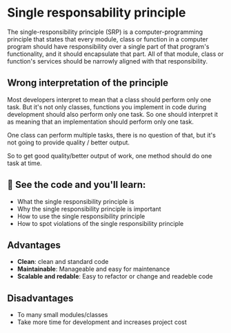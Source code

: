 # Single responsability principle

The single-responsibility principle (SRP) is a computer-programming principle that states that every module, class or function in a computer program should have responsibility over a single part of that program's functionality, and it should encapsulate that part. All of that module, class or function's services should be narrowly aligned with that responsibility.

## Wrong interpretation of the principle

Most developers interpret to mean that a class should perform only one task. But it's not only classes, functions you implement in code during development should also perform only one task. So one should interpret it as meaning that an implementation should perform only one task.

One class can perform multiple tasks, there is no question of that, but it's not going to provide quality / better output.

So to get good quality/better output of work, one method should do one task at time.

## 🧠 See the code and you'll learn:

- What the single responsibility principle is
- Why the single responsibility principle is important
- How to use the single responsibility principle
- How to spot violations of the single responsibility principle

## Advantages

- **Clean**: clean and standard code
- **Maintainable**: Manageable and easy for maintenance
- **Scalable and redable**:  Easy to refactor or change and readeble code

## Disadvantages

- To many small modules/classes
- Take more time for development and increases project cost
